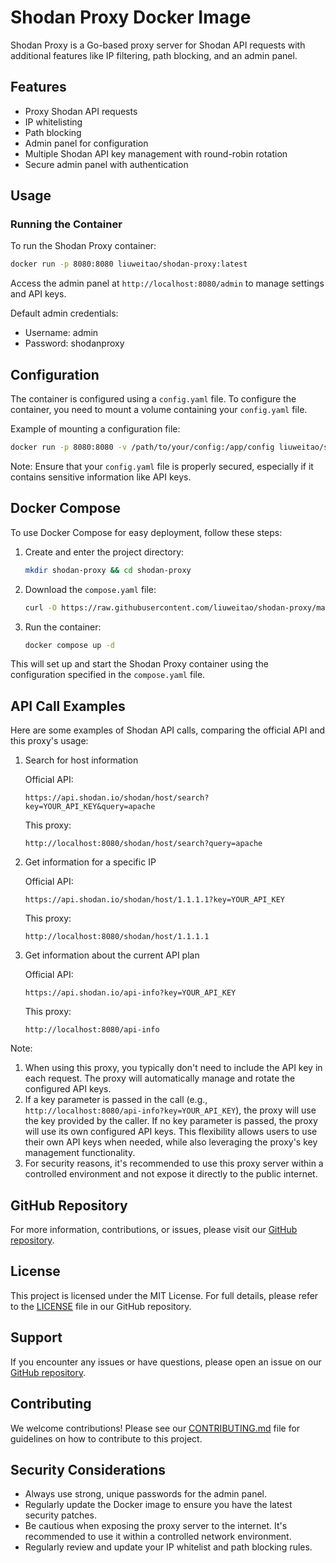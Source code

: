 # Shodan Proxy Docker Image

Shodan Proxy is a Go-based proxy server for Shodan API requests with additional features like IP filtering, path blocking, and an admin panel.

## Features

- Proxy Shodan API requests
- IP whitelisting
- Path blocking
- Admin panel for configuration
- Multiple Shodan API key management with round-robin rotation
- Secure admin panel with authentication

## Usage

### Running the Container

To run the Shodan Proxy container:

```bash
docker run -p 8080:8080 liuweitao/shodan-proxy:latest
```

Access the admin panel at `http://localhost:8080/admin` to manage settings and API keys.

Default admin credentials:
- Username: admin
- Password: shodanproxy

## Configuration

The container is configured using a `config.yaml` file. To configure the container, you need to mount a volume containing your `config.yaml` file.

Example of mounting a configuration file:

```bash
docker run -p 8080:8080 -v /path/to/your/config:/app/config liuweitao/shodan-proxy:latest
```

Note: Ensure that your `config.yaml` file is properly secured, especially if it contains sensitive information like API keys.

## Docker Compose

To use Docker Compose for easy deployment, follow these steps:

1. Create and enter the project directory:
   ```bash
   mkdir shodan-proxy && cd shodan-proxy
   ```

2. Download the `compose.yaml` file:
   ```bash
   curl -O https://raw.githubusercontent.com/liuweitao/shodan-proxy/main/compose.yaml
   ```

3. Run the container:
   ```bash
   docker compose up -d
   ```

This will set up and start the Shodan Proxy container using the configuration specified in the `compose.yaml` file.

## API Call Examples

Here are some examples of Shodan API calls, comparing the official API and this proxy's usage:

1. Search for host information

   Official API:
   ```
   https://api.shodan.io/shodan/host/search?key=YOUR_API_KEY&query=apache
   ```

   This proxy:
   ```
   http://localhost:8080/shodan/host/search?query=apache
   ```

2. Get information for a specific IP

   Official API:
   ```
   https://api.shodan.io/shodan/host/1.1.1.1?key=YOUR_API_KEY
   ```

   This proxy:
   ```
   http://localhost:8080/shodan/host/1.1.1.1
   ```

3. Get information about the current API plan

   Official API:
   ```
   https://api.shodan.io/api-info?key=YOUR_API_KEY
   ```

   This proxy:
   ```
   http://localhost:8080/api-info
   ```

Note:
1. When using this proxy, you typically don't need to include the API key in each request. The proxy will automatically manage and rotate the configured API keys.
2. If a key parameter is passed in the call (e.g., `http://localhost:8080/api-info?key=YOUR_API_KEY`), the proxy will use the key provided by the caller. If no key parameter is passed, the proxy will use its own configured API keys. This flexibility allows users to use their own API keys when needed, while also leveraging the proxy's key management functionality.
3. For security reasons, it's recommended to use this proxy server within a controlled environment and not expose it directly to the public internet.

## GitHub Repository

For more information, contributions, or issues, please visit our [GitHub repository](https://github.com/liuweitao/shodan-proxy).

## License

This project is licensed under the MIT License. For full details, please refer to the [LICENSE](https://github.com/liuweitao/shodan-proxy/blob/main/LICENSE) file in our GitHub repository.

## Support

If you encounter any issues or have questions, please open an issue on our [GitHub repository](https://github.com/liuweitao/shodan-proxy/issues).

## Contributing

We welcome contributions! Please see our [CONTRIBUTING.md](https://github.com/liuweitao/shodan-proxy/blob/main/CONTRIBUTING.md) file for guidelines on how to contribute to this project.

## Security Considerations

- Always use strong, unique passwords for the admin panel.
- Regularly update the Docker image to ensure you have the latest security patches.
- Be cautious when exposing the proxy server to the internet. It's recommended to use it within a controlled network environment.
- Regularly review and update your IP whitelist and path blocking rules.